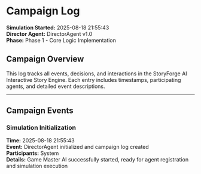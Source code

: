 # Campaign Log

**Simulation Started:** 2025-08-18 21:55:43  
**Director Agent:** DirectorAgent v1.0  
**Phase:** Phase 1 - Core Logic Implementation  

## Campaign Overview

This log tracks all events, decisions, and interactions in the StoryForge AI Interactive Story Engine.
Each entry includes timestamps, participating agents, and detailed event descriptions.

---

## Campaign Events

### Simulation Initialization
**Time:** 2025-08-18 21:55:43  
**Event:** DirectorAgent initialized and campaign log created  
**Participants:** System  
**Details:** Game Master AI successfully started, ready for agent registration and simulation execution

